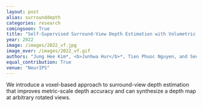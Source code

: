 ```yaml
---
layout: post
alias: surrounddepth
categories: research
comingsoon: True
title: "Self-Supervised Surround-View Depth Estimation with Volumetric Feature Fusion"
year: 2022
image: /images/2022_vf.jpg
image_over: /images/2022_vf.gif
authors: "Jung Hee Kim*, <b>Junhwa Hur</b>*, Tien Phuoc Nguyen, and Seong-Gyun Jeong"
equal_contribution: True
venue: "NeurIPS"
---
```


We introduce a voxel-based approach to surround-view depth estimation that improves metric-scale depth accuracy and can synthesize a depth map at arbitrary rotated views.
